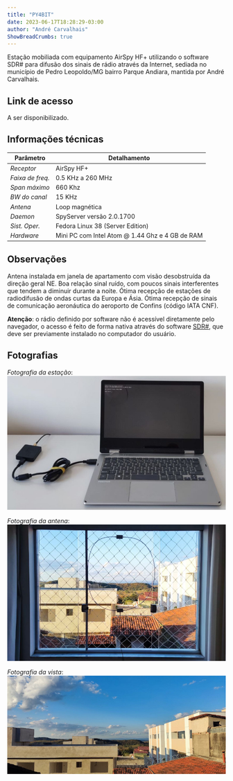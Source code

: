 ```yaml
---
title: "PY4BIT"
date: 2023-06-17T18:28:29-03:00
author: "André Carvalhais"
ShowBreadCrumbs: true
---
```


Estação mobiliada com equipamento AirSpy HF+ utilizando o software SDR# para 
difusão dos sinais de rádio através da Internet, sediada no município de Pedro 
Leopoldo/MG bairro Parque Andiara, mantida por André Carvalhais.

## Link de acesso
A ser disponibilizado.

## Informações técnicas
| Parâmetro        | Detalhamento                                    |
|------------------|-------------------------------------------------|
| _Receptor_       | AirSpy HF+                                      |
| _Faixa de freq._ | 0.5 KHz a 260 MHz                               |
| _Span máximo_    | 660 Khz                                         |
| _BW do canal_    | 15 KHz                                          |
| _Antena_         | Loop magnética                                  |
| _Daemon_         | SpyServer versão 2.0.1700                       |
| _Sist. Oper._    | Fedora Linux 38 (Server Edition)                |
| _Hardware_       | Mini PC com Intel Atom @ 1.44 Ghz e 4 GB de RAM |

## Observações
Antena instalada em janela de apartamento com visão desobstruída da direção 
geral NE. Boa relação sinal ruído, com poucos sinais interferentes que tendem a 
diminuir durante a noite. Ótima recepção de estações de radiodifusão de ondas 
curtas da Europa e Ásia. Ótima recepção de sinais de comunicação aeronáutica do 
aeroporto de Confins (código IATA CNF).

**Atenção**: o rádio definido por software não é acessível diretamente pelo 
navegador, o acesso é feito de forma nativa através do software 
[SDR#](https://airspy.com/download/), que deve ser previamente instalado no 
computador do usuário.

## Fotografias
_Fotografia da estação_:
![Fotografia da estação.](./station.jpg)

_Fotografia da antena_:
![Fotografia da antena.](./antenna.jpg)

_Fotografia da vista_:
![Fotografia da vista.](./view.jpg)